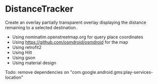 # DistanceTracker

Create an overlay partially transparent overlay displaying the distance remaining to a selected destination.
- Using nominatim.openstreetmap.org for query place coordinates
- Using https://github.com/osmdroid/osmdroid for the map
- Using retrofit2
- Using Hilt
- Using gson 
- Using material design

Todo: remove dependencies on "com.google.android.gms:play-services-location"

